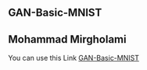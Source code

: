 ## GAN-Basic-MNIST
## Mohammad Mirgholami
You can use this Link [GAN-Basic-MNIST](https://github.com/M-Mirgholami/GAN-Basic-MNIST/blob/gh-pages/GAN_Basic_MNIST.ipynb) 
